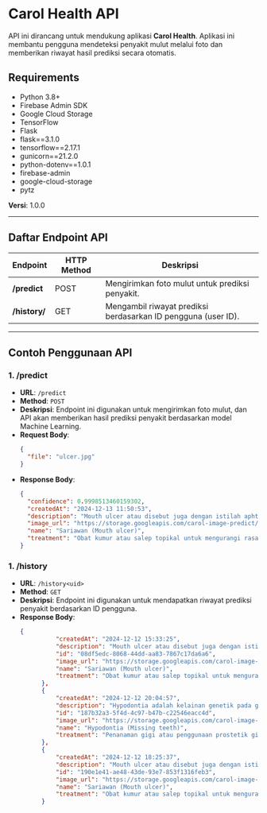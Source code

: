 # Carol Health API

API ini dirancang untuk mendukung aplikasi **Carol Health**. Aplikasi ini membantu pengguna mendeteksi penyakit mulut melalui foto dan memberikan riwayat hasil prediksi secara otomatis.

## Requirements

- Python 3.8+
- Firebase Admin SDK
- Google Cloud Storage
- TensorFlow
- Flask
- flask==3.1.0
- tensorflow==2.17.1
- gunicorn==21.2.0
- python-dotenv==1.0.1
- firebase-admin
- google-cloud-storage
- pytz
  
**Versi**: 1.0.0

---

## Daftar Endpoint API

| Endpoint           | HTTP Method | Deskripsi                                                              |
|--------------------|-------------|------------------------------------------------------------------------|
| **/predict**       | POST        | Mengirimkan foto mulut untuk prediksi penyakit.                        |
| **/history/<uid>** | GET         | Mengambil riwayat prediksi berdasarkan ID pengguna (user ID).          |

---

## Contoh Penggunaan API

### 1. **/predict**
- **URL**: `/predict`
- **Method**: `POST`
- **Deskripsi**: Endpoint ini digunakan untuk mengirimkan foto mulut, dan API akan memberikan hasil prediksi penyakit berdasarkan model Machine Learning.
- **Request Body**:
  ```json
  {
    "file": "ulcer.jpg"
  }
- **Response Body**:
  ```json
  {
    "confidence": 0.9998513460159302,
    "createdAt": "2024-12-13 11:50:53",
    "description": "Mouth ulcer atau disebut juga dengan istilah aphthous stomatitis atau sariawan adalah kondisi hilangnya atau terkikisnya bagian jaringan halus yang melapisi bagian dalam mulut (mucous membrane).",
    "image_url": "https://storage.googleapis.com/carol-image-predict/images/carol-image-predict/images/12f7c6e5-dafc-4a52-985d-1648584e007a.jpg",
    "name": "Sariawan (Mouth ulcer)",
    "treatment": "Obat kumur atau salep topikal untuk mengurangi rasa sakit, serta menjaga kebersihan mulut dengan hati-hati."
  }

### 1. **/history<uid>**
- **URL**: `/history<uid>`
- **Method**: `GET`
- **Deskripsi**: Endpoint ini digunakan untuk mendapatkan riwayat prediksi penyakit berdasarkan ID pengguna.
- **Response Body**:
  ```json
  {
            "createdAt": "2024-12-12 15:33:25",
            "description": "Mouth ulcer atau disebut juga dengan istilah aphthous stomatitis atau sariawan adalah kondisi hilangnya atau terkikisnya bagian jaringan halus yang melapisi bagian dalam mulut (mucous membrane).",
            "id": "08df5edc-8068-44dd-aa83-7867c17da6a6",
            "image_url": "https://storage.googleapis.com/carol-image-predict/images/carol-image-predict/images/619f84f8-c3ef-47ea-be43-0e6bd193fa7b.jpg",
            "name": "Sariawan (Mouth ulcer)",
            "treatment": "Obat kumur atau salep topikal untuk mengurangi rasa sakit, serta menjaga kebersihan mulut dengan hati-hati."
        },
        {
            "createdAt": "2024-12-12 20:04:57",
            "description": "Hypodontia adalah kelainan genetik pada gigi ketika terdapat satu atau lebih gigi yang tidak tumbuh sama sekali. Tingkat keparahan hypodontia berbeda pada tiap orang dan ditentukan berdasarkan jumlah gigi yang hilang. Tanpa penanganan, kondisi ini dapat memengaruhi kemampuan makan, mengunyah, hingga berbicara.",
            "id": "187b32a3-5f4d-4c97-b47b-c22546eacc4d",
            "image_url": "https://storage.googleapis.com/carol-image-predict/images/carol-image-predict/images/bd0110fa-cd5d-41c7-bdc4-2477bd35867c.jpg",
            "name": "Hypodontia (Missing teeth)",
            "treatment": "Penanaman gigi atau penggunaan prostetik gigi untuk menggantikan gigi yang hilang."
        },
        {
            "createdAt": "2024-12-12 18:25:37",
            "description": "Mouth ulcer atau disebut juga dengan istilah aphthous stomatitis atau sariawan adalah kondisi hilangnya atau terkikisnya bagian jaringan halus yang melapisi bagian dalam mulut (mucous membrane).",
            "id": "190e1e41-ae48-43de-93e7-853f1316feb3",
            "image_url": "https://storage.googleapis.com/carol-image-predict/images/carol-image-predict/images/21cfef9b-a2db-4261-a728-559195b5a2c1.jpg",
            "name": "Sariawan (Mouth ulcer)",
            "treatment": "Obat kumur atau salep topikal untuk mengurangi rasa sakit, serta menjaga kebersihan mulut dengan hati-hati."
        }
